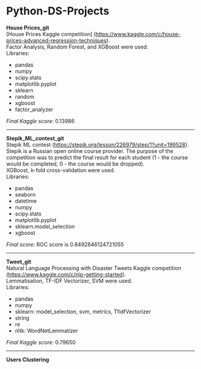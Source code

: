 # Python-DS-Projects

**House Prices_git** <br />
[House Prices Kaggle competition] (https://www.kaggle.com/c/house-prices-advanced-regression-techniques). <br />
Factor Analysis, Random Forest, and XGBoost were used. <br />
Libraries: 
* pandas
* numpy
* scipy.stats
* matplotlib.pyplot 
* sklearn
* random
* xgboost
* factor_analyzer  <br />

*Final Kaggle score:* 0.13986

______________________________________________________________________________________________________________________________________________________________________________________

**Stepik_ML_contest_git**  <br />
Stepik ML contest (https://stepik.org/lesson/226979/step/1?unit=199528). 
Stepik is a Russian open online course provider.
The purpose of the competition was to predict the final result for each student (1 - the course would be completed, 0 - the course would be dropped). <br />
XGBoost, k-fold cross-validation were used. <br />
Libraries: 
* pandas
* seaborn
* datetime 
* numpy
* scipy.stats
* matplotlib.pyplot 
* sklearn.model_selection 
* xgboost  <br />

*Final score:* ROC score is 0.8492846124721055

______________________________________________________________________________________________________________________________________________________________________________________

**Tweet_git** <br />
Natural Language Processing with Disaster Tweets Kaggle competition (https://www.kaggle.com/c/nlp-getting-started). <br />
Lemmatisation, TF-IDF Vectorizer, SVM were used. <br />
Libraries: 
* pandas
* numpy
* sklearn: model_selection, svm, metrics, TfidfVectorizer
* string
* re
* nltk: WordNetLemmatizer<br />
 
*Final Kaggle score:* 0.79650

______________________________________________________________________________________________________________________________________________________________________________________

**Users Clustering** <br />
